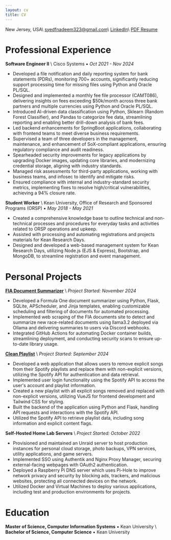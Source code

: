 ```yaml
---
layout: cv
title: CV
---
```


New Jersey, USA\\
[syedfnadeem323@gmail.com](mailto:syedfnadeem323@gmail.com)\\
[LinkedIn](https://www.linkedin.com/in/syedfahadnadeem/)\\
[PDF Resume](/assets/files/resume.pdf)

# **Professional Experience**
**Software Engineer II** \\
Cisco Systems ▪ *Oct 2021 - Nov 2024*

- Developed a file notification and daily reporting system for bank statements (PDRs), monitoring 700+ accounts, significantly reducing support processing time for missing files using Python and Oracle PL/SQL.
- Designed and implemented a monthly fee file processor (CAMT086), delivering insights on fees exceeding $50k/month across three bank partners and multiple currencies using Python and Oracle PL/SQL.
- Introduced AI-driven data classification using Python, Sklearn (Random Forest Classifier), and Pandas to categorize fee data, streamlining reporting and enabling better drill-down analysis of bank fees.
- Led backend enhancements for SpringBoot applications, collaborating with frontend teams to meet diverse business requirements.
- Supervised a team of three developers in the management, maintenance, and enhancement of SoX-compliant applications, ensuring regulatory compliance and audit readiness.
- Spearheaded security improvements for legacy applications by upgrading Docker images, updating core libraries, and modernizing credential storage, aligning with industry standards.
- Managed risk assessments for third-party applications, working with business teams, and infosec to identify and mitigate risks.
- Ensured compliance with internal and industry-standard security metrics, implementing fixes to resolve high/critical vulnerabilities, achieving a 94% closure rate.

**Student Worker** \\
Kean University, Office of Research and Sponsored Programs (ORSP) ▪ *May 2018 - May 2021*

- Created a comprehensive knowledge base to outline technical and non-technical processes and procedures for everyday tasks and activities related to ORSP operations and upkeep.
- Assisted with processing and automating registrations and projects materials for Kean Research Days.
- Designed and developed a web-based management system for Kean Research Days, utilizing Node.js (EJS & Express), Bootstrap, and MongoDB, to streamline registration and event management.

# **Personal Projects**

**[FIA Document Summarizer](https://github.com/sfn-git/F1-Doc-Summarizer)** \\
*Project Started: November 2024*
- Developed a Formula One document summarizer using Python, Flask, SQLite, APScheduler, and Jinja templates, enabling customizable scheduling and filtering of documents for automated processing.
- Implemented web scraping of the FIA documents site to detect and summarize new race-related documents using llama3.2 deployed via Ollama and delivering summaries to users via Discord webhooks.
- Integrated GitHub Actions for automating Docker container builds, streamlining deployment, and conducting security scans to ensure up-to-date library usage.

**[Clean Playlist](https://cleanplaylists.xyz)** \\
*Project Started: September 2024*
- Developed a web application that allows users to remove explicit songs from their Spotify playlists and replace them with non-explicit versions, utilizing the Spotify API for authentication and data retrieval.
- Implemented user login functionality using the Spotify API to access the user's account and playlist information.
- Created a new playlist with all explicit songs removed and replaced with non-explicit versions, utilizing VueJS for frontend development and Tailwind CSS for styling.
- Built the backend of the application using Python and Flask, handling API requests and interactions with the Spotify API.
- Utilized the Spotify API to retrieve playlist data, including song information and explicit content flags.

**Self-Hosted Home Lab Servers** \\
*Project Started: October 2022*
- Provisioned and maintained an Unraid server to host production instances for personal cloud storage, photo backups, VPN services, utility applications, and game servers.
- Implemented SSO using Authentik and Nginx Proxy Manager, securing external-facing webpages with OAuth2 authentication.
- Deployed a Raspberry Pi DNS server which uses Pi-Hole to improve network privacy and security by blocking ads, trackers, and malicious websites, protecting all connected devices on the network.
- Utilized Docker and Virtual Machines to deploy various applications, including test and production environments for projects.

# **Education**
**Master of Science, Computer Information Systems** ▪ Kean University \\
**Bachelor of Science, Computer Science** ▪ Kean University